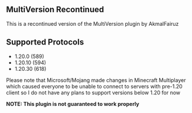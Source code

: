 ## MultiVersion Recontinued

This is a recontinued version of the MultiVersion plugin by AkmalFairuz

## Supported Protocols

- 1.20.0 (589)
- 1.20.10 (594)
- 1.20.30 (618)

Please note that Microsoft/Mojang made changes in Minecraft Multiplayer which caused everyone to be unable to connect to servers with pre-1.20 client so I do not have any plans to support versions below 1.20 for now

**NOTE: This plugin is not guaranteed to work properly**
